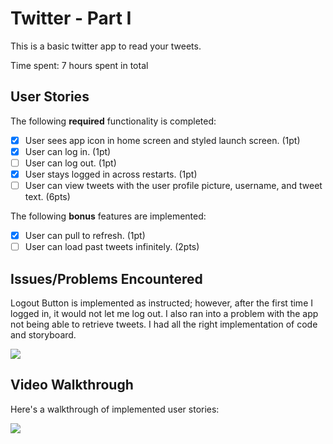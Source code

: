 # Twitter - Part I

This is a basic twitter app to read your tweets.

Time spent: 7 hours spent in total

## User Stories

The following **required** functionality is completed:

- [x] User sees app icon in home screen and styled launch screen. (1pt)
- [x] User can log in. (1pt)
- [ ] User can log out. (1pt)
- [x] User stays logged in across restarts. (1pt)
- [ ] User can view tweets with the user profile picture, username, and tweet text. (6pts)

The following **bonus** features are implemented:

- [x] User can pull to refresh. (1pt)
- [ ] User can load past tweets infinitely. (2pts)

## Issues/Problems Encountered
Logout Button is implemented as instructed; however, after the first time I logged in, it would not let me log out. I also ran into a problem with the app not being able to retrieve tweets. I had all the right implementation of code and storyboard.

![](https://i.imgur.com/z0ZZeUd.png)


## Video Walkthrough

Here's a walkthrough of implemented user stories:

![](https://i.imgur.com/hFYZp3a.gif)
